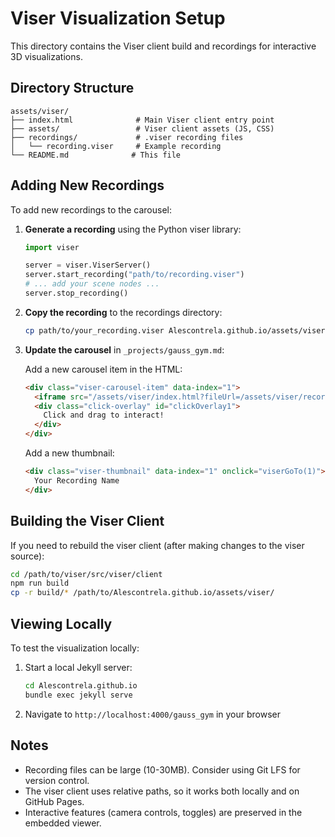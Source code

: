 # Viser Visualization Setup

This directory contains the Viser client build and recordings for interactive 3D visualizations.

## Directory Structure

```
assets/viser/
├── index.html              # Main Viser client entry point
├── assets/                 # Viser client assets (JS, CSS)
├── recordings/             # .viser recording files
│   └── recording.viser     # Example recording
└── README.md              # This file
```

## Adding New Recordings

To add new recordings to the carousel:

1. **Generate a recording** using the Python viser library:
   ```python
   import viser

   server = viser.ViserServer()
   server.start_recording("path/to/recording.viser")
   # ... add your scene nodes ...
   server.stop_recording()
   ```

2. **Copy the recording** to the recordings directory:
   ```bash
   cp path/to/your_recording.viser Alescontrela.github.io/assets/viser/recordings/
   ```

3. **Update the carousel** in `_projects/gauss_gym.md`:

   Add a new carousel item in the HTML:
   ```html
   <div class="viser-carousel-item" data-index="1">
     <iframe src="/assets/viser/index.html?fileUrl=/assets/viser/recordings/your_recording.viser"></iframe>
     <div class="click-overlay" id="clickOverlay1">
       Click and drag to interact!
     </div>
   </div>
   ```

   Add a new thumbnail:
   ```html
   <div class="viser-thumbnail" data-index="1" onclick="viserGoTo(1)">
     Your Recording Name
   </div>
   ```

## Building the Viser Client

If you need to rebuild the viser client (after making changes to the viser source):

```bash
cd /path/to/viser/src/viser/client
npm run build
cp -r build/* /path/to/Alescontrela.github.io/assets/viser/
```

## Viewing Locally

To test the visualization locally:

1. Start a local Jekyll server:
   ```bash
   cd Alescontrela.github.io
   bundle exec jekyll serve
   ```

2. Navigate to `http://localhost:4000/gauss_gym` in your browser

## Notes

- Recording files can be large (10-30MB). Consider using Git LFS for version control.
- The viser client uses relative paths, so it works both locally and on GitHub Pages.
- Interactive features (camera controls, toggles) are preserved in the embedded viewer.
